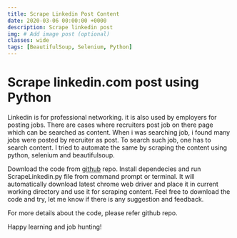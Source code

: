 ```yaml
---
title: Scrape Linkedin Post Content
date: 2020-03-06 00:00:00 +0000
description: Scrape linkedin post
img: # Add image post (optional)
classes: wide
tags: [BeautifulSoup, Selenium, Python]
---
```

# Scrape linkedin.com post using Python

Linkedin is for professional networking. it is also used by employers for posting jobs. There are cases where recruiters post job on there page which can be searched as content. When i was searching job, i found many jobs were posted by recruiter as post. To search such job, one has to search content. I tried to automate the same by scraping the content using python, selenium and beautifulsoup.

Download the code from [github](https://github.com/rajnathsah/LinkedinJobScraping) repo. Install dependecies and run ScrapeLinkedin.py file from command prompt or terminal. It will automatically download latest chrome web driver and place it in current working directory and use it for scraping content. Feel free to download the code and try, let me know if there is any suggestion and feedback.

For more details about the code, please refer github repo.  

Happy learning and job hunting!
